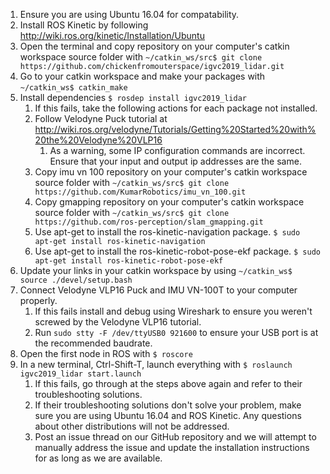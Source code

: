 1. Ensure you are using Ubuntu 16.04 for compatability.
2. Install ROS Kinetic by following http://wiki.ros.org/kinetic/Installation/Ubuntu
3. Open the terminal and copy repository on your computer's catkin workspace source folder with
	```~/catkin_ws/src$ git clone https://github.com/chickenfromouterspace/igvc2019_lidar.git```
4. Go to your catkin workspace and make your packages with
	```~/catkin_ws$ catkin_make```
5. Install dependencies ```$ rosdep install igvc2019_lidar```
	1. If this fails, take the following actions for each package not installed.
	2. Follow Velodyne Puck tutorial at http://wiki.ros.org/velodyne/Tutorials/Getting%20Started%20with%20the%20Velodyne%20VLP16
		1. As a warning, some IP configuration commands are incorrect. Ensure that your input and output ip addresses are the same.
	3. Copy imu vn 100 repository on your computer's catkin workspace source folder with
		```~/catkin_ws/src$ git clone https://github.com/KumarRobotics/imu_vn_100.git```
	4. Copy gmapping repository on your computer's catkin workspace source folder with
		```~/catkin_ws/src$ git clone https://github.com/ros-perception/slam_gmapping.git```
	5. Use apt-get to install the ros-kinetic-navigation package.
		```$ sudo apt-get install ros-kinetic-navigation```
	6. Use apt-get to install the ros-kinetic-robot-pose-ekf package.
		```$ sudo apt-get install ros-kinetic-robot-pose-ekf```
6. Update your links in your catkin workspace by using ```~/catkin_ws$ source ./devel/setup.bash```
7. Connect Velodyne VLP16 Puck and IMU VN-100T to your computer properly.
	1. If this fails install and debug using Wireshark to ensure you weren't screwed by the Velodyne VLP16 tutorial.
	2. Run ```sudo stty -F /dev/ttyUSB0 921600``` to ensure your USB port is at the recommended baudrate.
8. Open the first node in ROS with ```$ roscore```
9. In a new terminal, Ctrl-Shift-T, launch everything with
	```$ roslaunch igvc2019_lidar start.launch```
	1. If this fails, go through at the steps above again and refer to their troubleshooting solutions.
	2. If their troubleshooting solutions don't solve your problem, make sure you are using Ubuntu 16.04 and ROS Kinetic. Any questions about other distributions will not be addressed.
	3. Post an issue thread on our GitHub repository and we will attempt to manually address the issue and update the installation instructions for as long as we are available.
